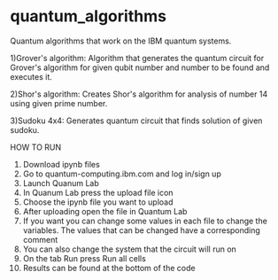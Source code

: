 # quantum_algorithms
Quantum algorithms that work on the IBM quantum systems.

1)Grover's algorithm:
Algorithm that generates the quantum circuit for Grover's algorithm for given qubit number and number to be found and executes it.

2)Shor's algorithm:
Creates Shor's algorithm for analysis of number 14 using given prime number.

3)Sudoku 4x4:
Generates quantum circuit that finds solution of given sudoku.

HOW TO RUN
1) Download ipynb files
2) Go to quantum-computing.ibm.com and log in/sign up
3) Launch Quanum Lab
4) In Quanum Lab press the upload file icon
5) Choose the ipynb file you want to upload
6) After uploading open the file in Quantum Lab
7) If you want you can change some values in each file to change the variables. The values that can be changed have a corresponding comment
8) You can also change the system that the circuit will run on
9) On the tab Run press Run all cells
10) Results can be found at the bottom of the code
